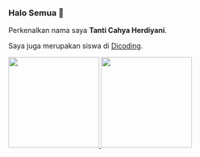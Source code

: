 ### Halo Semua 👋

<!--
**tantiich/tantiich** is a ✨ _special_ ✨ repository because its `README.md` (this file) appears on your GitHub profile.

Here are some ideas to get you started:

- 🔭 I’m currently working on ...
- 🌱 I’m currently learning ...
- 👯 I’m looking to collaborate on ...
- 🤔 I’m looking for help with ...
- 💬 Ask me about ...
- 📫 How to reach me: ...
- 😄 Pronouns: ...
- ⚡ Fun fact: ...
-->
Perkenalkan nama saya **Tanti Cahya Herdiyani**.

<!-- Saya seorang mahasiswa Teknik Informatika di [Universitas Pamulang](http://unpam.ac.id/).    -->
Saya juga merupakan siswa di [Dicoding](https://www.dicoding.com/).

<!-- Jika kamu tertarik untuk berkenalan denganku, silakan ikuti akun [Linkedin](https://www.linkedin.com/in/tanti-cahya-h-095316212/) ku ya. -->

<p align="left">
<a href="https://github.com/tantiich">
  <img height="180em" src="https://github-readme-stats-eight-theta.vercel.app/api?username=tantiich&show_icons=true&theme=algolia&include_all_commits=true&count_private=true"/>
  <img height="180em" src="https://github-readme-stats-eight-theta.vercel.app/api/top-langs/?username=tantiich&layout=compact&langs_count=8&theme=algolia"/>
</a>
</p>
